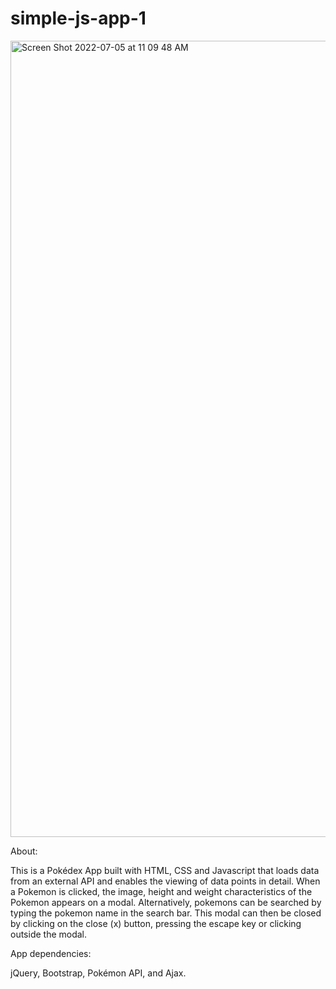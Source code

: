 # simple-js-app-1
<img width="1274" alt="Screen Shot 2022-07-05 at 11 09 48 AM" src="https://user-images.githubusercontent.com/103061146/177360097-166918e5-3f1b-4051-b436-d97455eed90a.png">


About:

This is a Pokédex App built with HTML, CSS and Javascript that loads data from an external API and enables the viewing of data points in detail. When a Pokemon is clicked, the image, height and weight characteristics of the Pokemon appears on a modal. Alternatively, pokemons can be searched by typing the pokemon name in the search bar. This modal can then be closed by clicking on the close (x) button, pressing the escape key or clicking outside the modal.


App dependencies:

jQuery,
Bootstrap,
Pokémon API, and
Ajax.
